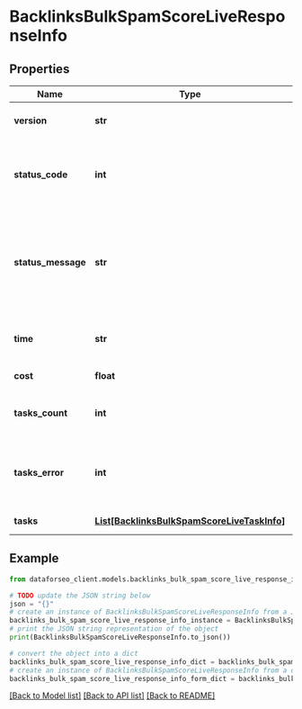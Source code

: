 # BacklinksBulkSpamScoreLiveResponseInfo


## Properties

Name | Type | Description | Notes
------------ | ------------- | ------------- | -------------
**version** | **str** | the current version of the API | [optional] 
**status_code** | **int** | general status code you can find the full list of the response codes here | [optional] 
**status_message** | **str** | general informational message you can find the full list of general informational messages here | [optional] 
**time** | **str** | total execution time, seconds | [optional] 
**cost** | **float** | total tasks cost, USD | [optional] 
**tasks_count** | **int** | the number of tasks in the tasks array | [optional] 
**tasks_error** | **int** | the number of tasks in the tasks array returned with an error | [optional] 
**tasks** | [**List[BacklinksBulkSpamScoreLiveTaskInfo]**](BacklinksBulkSpamScoreLiveTaskInfo.md) | array of tasks | [optional] 

## Example

```python
from dataforseo_client.models.backlinks_bulk_spam_score_live_response_info import BacklinksBulkSpamScoreLiveResponseInfo

# TODO update the JSON string below
json = "{}"
# create an instance of BacklinksBulkSpamScoreLiveResponseInfo from a JSON string
backlinks_bulk_spam_score_live_response_info_instance = BacklinksBulkSpamScoreLiveResponseInfo.from_json(json)
# print the JSON string representation of the object
print(BacklinksBulkSpamScoreLiveResponseInfo.to_json())

# convert the object into a dict
backlinks_bulk_spam_score_live_response_info_dict = backlinks_bulk_spam_score_live_response_info_instance.to_dict()
# create an instance of BacklinksBulkSpamScoreLiveResponseInfo from a dict
backlinks_bulk_spam_score_live_response_info_form_dict = backlinks_bulk_spam_score_live_response_info.from_dict(backlinks_bulk_spam_score_live_response_info_dict)
```
[[Back to Model list]](../README.md#documentation-for-models) [[Back to API list]](../README.md#documentation-for-api-endpoints) [[Back to README]](../README.md)


